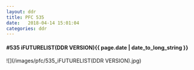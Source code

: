 ```yaml
---
layout: ddr
title: PFC 535
date:   2018-04-14 15:01:04
categories: ddr
---
```


#### **#535** iFUTURELIST(DDR VERSION)<span class="pull-right">{{ page.date | date_to_long_string }}</span>
![](/images/pfc/535_iFUTURELIST(DDR VERSION).jpg)
